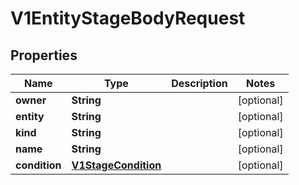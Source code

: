 

# V1EntityStageBodyRequest


## Properties

| Name | Type | Description | Notes |
|------------ | ------------- | ------------- | -------------|
|**owner** | **String** |  |  [optional] |
|**entity** | **String** |  |  [optional] |
|**kind** | **String** |  |  [optional] |
|**name** | **String** |  |  [optional] |
|**condition** | [**V1StageCondition**](V1StageCondition.md) |  |  [optional] |



